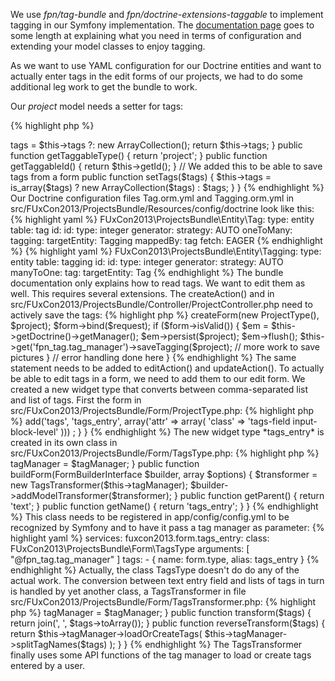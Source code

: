We use *fpn/tag-bundle* and *fpn/doctrine-extensions-taggable* to implement tagging in our Symfony implementation. The [documentation page](https://github.com/FabienPennequin/FPNTagBundle) goes to some length at explaining what you need in terms of configuration and extending your model classes to enjoy tagging. 

As we want to use YAML configuration for our Doctrine entities and want to actually enter tags in the edit forms of our projects, we had to do some additional leg work to get the bundle to work. 

Our *project* model needs a setter for tags:

{% highlight php %}
<?php
namespace FUxCon2013\ProjectsBundle\Entity;

use DoctrineExtensions\Taggable\Taggable;
use Doctrine\Common\Collections\ArrayCollection;
// more use clauses

/**
 * Project
 */
class Project implements Taggable
{
  public function getTags()
  {
      $this->tags = $this->tags ?: new ArrayCollection();
      return $this->tags;
  }

  public function getTaggableType()
  { return 'project'; }

  public function getTaggableId()
  { return $this->getId(); }

  // We added this to be able to save tags from a form  
  public function setTags($tags)
  {
      $this->tags = is_array($tags) ? new ArrayCollection($tags) : $tags;
  }
}
{% endhighlight %}

Our Doctrine configuration files Tag.orm.yml and Tagging.orm.yml in src/FUxCon2013/ProjectsBundle/Resources/config/doctrine look like this:

{% highlight yaml %}
FUxCon2013\ProjectsBundle\Entity\Tag:
    type: entity
    table: tag
    id:
            id:
                type: integer
                generator:
                    strategy: AUTO
    oneToMany:
        tagging:
            targetEntity: Tagging
            mappedBy: tag
            fetch: EAGER
{% endhighlight %}

{% highlight yaml %}
FUxCon2013\ProjectsBundle\Entity\Tagging:
    type: entity
    table: tagging
    id:
            id:
                type: integer
                generator:
                    strategy: AUTO
    manyToOne:
        tag:
            targetEntity: Tag
{% endhighlight %}

The bundle documentation only explains how to read tags. We want to edit them as well. This requires several extensions. The createAction() and  in src/FUxCon2013/ProjectsBundle/Controller/ProjectController.php need to actively save the tags:

{% highlight php %}
<?php
/**
 * Creates a new Project entity.
 *
 * @Route("/", name="project_create")
 * @Method("POST")
 * @Template("FUxCon2013ProjectsBundle:Project:new.html.twig")
 */
public function createAction(Request $request)
{
    $project = new Project();
    $form = $this->createForm(new ProjectType(), $project);
    $form->bind($request);

    if ($form->isValid()) {
        $em = $this->getDoctrine()->getManager();

        $em->persist($project);
        $em->flush();

        $this->get('fpn_tag.tag_manager')->saveTagging($project);
        // more work to save pictures
    }
    // error handling done here
}
{% endhighlight %}

The same statement needs to be added to editAction() and updateAction().

To actually be able to edit tags in a form, we need to add them to our edit form. We created a new widget type that converts between comma-separated list and list of tags. First the form in src/FUxCon2013/ProjectsBundle/Form/ProjectType.php:
  
{% highlight php %}
<?php
namespace FUxCon2013\ProjectsBundle\Form;

class ProjectType extends AbstractType
{
    public function buildForm(FormBuilderInterface $builder, array $options)
    {
        $builder
            ->add('tags', 'tags_entry', array('attr' => array(
                'class' => 'tags-field input-block-level'
            )))
        ;
    }
}
{% endhighlight %}

The new widget type *tags_entry* is created in its own class in src/FUxCon2013/ProjectsBundle/Form/TagsType.php:

{% highlight php %}
<?php
namespace FUxCon2013\ProjectsBundle\Form;

class TagsType extends AbstractType
{
    public function __construct(TagManager $tagManager)
    { $this->tagManager = $tagManager; }

    public function buildForm(FormBuilderInterface $builder, array $options)
    {
        $transformer = new TagsTransformer($this->tagManager);
        $builder->addModelTransformer($transformer);
    }

    public function getParent()
    { return 'text'; }

    public function getName()
    { return 'tags_entry'; }
}
{% endhighlight %}

This class needs to be registered in app/config/config.yml to be recognized by Symfony and to have it pass a tag manager as parameter:

{% highlight yaml %}
services:
    fuxcon2013.form.tags_entry:
        class: FUxCon2013\ProjectsBundle\Form\TagsType
        arguments: [ "@fpn_tag.tag_manager" ]
        tags:
            - { name: form.type, alias: tags_entry }
{% endhighlight %}

Actually, the class TagsType doesn't do do any of the actual work. The conversion between text entry field and lists of tags in turn is handled by yet another class, a TagsTransformer in file src/FUxCon2013/ProjectsBundle/Form/TagsTransformer.php:
  
{% highlight php %}
<?php
/**
 * @see http://symfony.com/doc/current/cookbook/form/data_transformers.html
 */
namespace FUxCon2013\ProjectsBundle\Form;

use Symfony\Component\Form\DataTransformerInterface;

class TagsTransformer implements DataTransformerInterface
{
    private $tagManager;

    public function __construct($tagManager)
    { $this->tagManager = $tagManager; }

    public function transform($tags)
    { return join(', ', $tags->toArray()); }

    public function reverseTransform($tags)
    {
        return $this->tagManager->loadOrCreateTags(
            $this->tagManager->splitTagNames($tags)
        );
    }
}
{% endhighlight %}

The TagsTransformer finally uses some API functions of the tag manager to load or create tags entered by a user.
